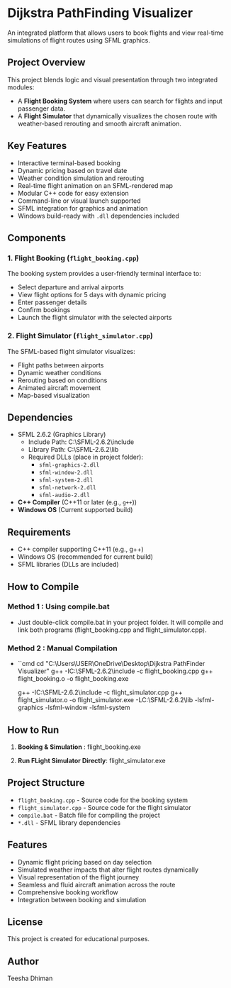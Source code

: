 # Dijkstra PathFinding Visualizer

An integrated platform that allows users to book flights and view real-time simulations of flight routes using SFML graphics.

## Project Overview

This project blends logic and visual presentation through two integrated modules:
- A **Flight Booking System** where users can search for flights and input passenger data.
- A **Flight Simulator** that dynamically visualizes the chosen route with weather-based rerouting and smooth aircraft animation.

## Key Features

- Interactive terminal-based booking  
- Dynamic pricing based on travel date  
- Weather condition simulation and rerouting  
- Real-time flight animation on an SFML-rendered map  
- Modular C++ code for easy extension  
- Command-line or visual launch supported  
- SFML integration for graphics and animation  
- Windows build-ready with `.dll` dependencies included

## Components

### 1. Flight Booking (`flight_booking.cpp`)

The booking system provides a user-friendly terminal interface to:
- Select departure and arrival airports
- View flight options for 5 days with dynamic pricing
- Enter passenger details
- Confirm bookings
- Launch the flight simulator with the selected airports

### 2. Flight Simulator (`flight_simulator.cpp`)

The SFML-based flight simulator visualizes:
- Flight paths between airports
- Dynamic weather conditions
- Rerouting based on conditions
- Animated aircraft movement
- Map-based visualization

## Dependencies

- SFML 2.6.2 (Graphics Library)
  - Include Path: C:\SFML-2.6.2\include
  - Library Path: C:\SFML-2.6.2\lib
  - Required DLLs (place in project folder):
      - `sfml-graphics-2.dll`
      - `sfml-window-2.dll`
      - `sfml-system-2.dll`
      - `sfml-network-2.dll`
      - `sfml-audio-2.dll`
- **C++ Compiler** (C++11 or later  (e.g., `g++`))
- **Windows OS** (Current supported build)

##  Requirements
- C++ compiler supporting C++11 (e.g., g++)
- Windows OS (recommended for current build)
- SFML libraries (DLLs are included)

## How to Compile

### Method 1 : Using **compile.bat**
   - Just double-click compile.bat in your project folder. It will compile and link both programs (flight_booking.cpp and flight_simulator.cpp).

### Method 2 : Manual Compilation
   - ``cmd
     cd "C:\Users\USER\OneDrive\Desktop\Dijkstra PathFinder Visualizer"
     g++ -IC:\SFML-2.6.2\include -c flight_booking.cpp
     g++ flight_booking.o -o flight_booking.exe
     
     g++ -IC:\SFML-2.6.2\include -c flight_simulator.cpp
     g++ flight_simulator.o -o flight_simulator.exe -LC:\SFML-2.6.2\lib -lsfml-graphics -lsfml-window   -lsfml-system

## How to Run

1. **Booking & Simulation** : 
   flight_booking.exe     

2. **Run FLight Simulator Directly**:
   flight_simulator.exe

## Project Structure

- `flight_booking.cpp` - Source code for the booking system
- `flight_simulator.cpp` - Source code for the flight simulator
- `compile.bat` - Batch file for compiling the project
- `*.dll` - SFML library dependencies

## Features

- Dynamic flight pricing based on day selection
- Simulated weather impacts that alter flight routes dynamically
- Visual representation of the flight journey
- Seamless and fluid aircraft animation across the route
- Comprehensive booking workflow
- Integration between booking and simulation

## License

This project is created for educational purposes.

## Author

Teesha Dhiman